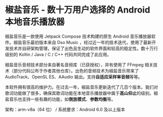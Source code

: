 # 椒盐音乐 - 数十万用户选择的 Android 本地音乐播放器

椒盐音乐是一款使用 Jetpack Compose 技术构建的原生 Android 音乐播放器软件。椒盐音乐最初版本来自 Dso Music ，经过近一年的技术迭代，使用了最新开发技术并自研架构管理，保证了出色且生动的软件界面和较高的稳定性。数十万行级别的 Koltin / Java / C / C++ 代码共同完成了此应用。

椒盐音乐音频技术部分来自著名音频库（已获授权），并有使用了 FFmpeg 相关技术（部分代码公布于作者其他仓库）。出色的音频技术为椒盐音乐带来了 AudioTrack、OpenSL ES、AAudio 输出。支持**自适应采样率音频**等等。

本软件拥有很高的维护力。在过去一年，椒盐音乐更新迭代了几百个版本。我们对歌词功能做了很多，确保其歌词功能在本地音乐播放器中属于**高山仰止**的级别。椒盐音乐也支持一些有趣的功能，如**倒放模式**、**参数均衡**等。

架构：arm-v8a（64 位） / 系统要求：Android 6.0 及以上版本
